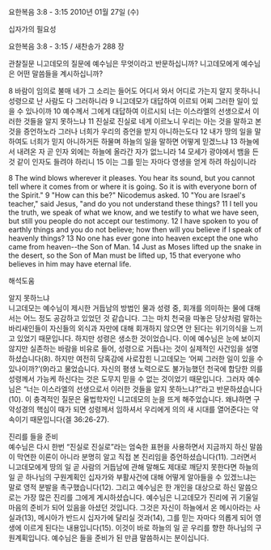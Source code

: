 요한복음 3:8 - 3:15 
2010년 01월 27일 (수)

십자가의 필요성



요한복음 3:8 - 3:15 / 새찬송가 288 장


관찰질문
니고데모의 질문에 예수님은 무엇이라고 반문하십니까?
니고데모에게 예수님은 어떤 말씀들을 계시하십니까?

8 바람이 임의로 불매 네가 그 소리는 들어도 어디서 와서 어디로 가는지 알지 못하나니 성령으로 난 사람도 다 그러하니라 
9 니고데모가 대답하여 이르되 어찌 그러한 일이 있을 수 있나이까 
10 예수께서 그에게 대답하여 이르시되 너는 이스라엘의 선생으로서 이러한 것들을 알지 못하느냐 
11 진실로 진실로 네게 이르노니 우리는 아는 것을 말하고 본 것을 증언하노라 그러나 너희가 우리의 증언을 받지 아니하는도다 
12 내가 땅의 일을 말하여도 너희가 믿지 아니하거든 하물며 하늘의 일을 말하면 어떻게 믿겠느냐 
13 하늘에서 내려온 자 곧 인자 외에는 하늘에 올라간 자가 없느니라 
14 모세가 광야에서 뱀을 든 것 같이 인자도 들려야 하리니 
15 이는 그를 믿는 자마다 영생을 얻게 하려 하심이니라 

8 The wind blows wherever it pleases. You hear its sound, but you cannot tell where it comes from or where it is going. So it is with everyone born of the Spirit." 9 "How can this be?" Nicodemus asked. 10 "You are Israel's teacher," said Jesus, "and do you not understand these things? 11 I tell you the truth, we speak of what we know, and we testify to what we have seen, but still you people do not accept our testimony. 12 I have spoken to you of earthly things and you do not believe; how then will you believe if I speak of heavenly things? 13 No one has ever gone into heaven except the one who came from heaven--the Son of Man. 14 Just as Moses lifted up the snake in the desert, so the Son of Man must be lifted up, 15 that everyone who believes in him may have eternal life.

해석도움





알지 못하느냐  
니고데모는 예수님이 제시한 거듭남의 방법인 물과 성령 중, 회개를 의미하는 물에 대해서는 어느 정도 공감하고 있었던 것 같습니다. 그는 마치 천국을 따놓은 당상처럼 말하는 바리새인들이 자신들의 외식과 자만에 대해 회개하지 않으면 안 된다는 위기의식을 느끼고 있었기 때문입니다. 하지만 성령은 생소한 것이었습니다. 이에 예수님은 눈에 보이지 않지만 실존하는 바람을 비유로 들어, 성령으로 거듭나는 것이 실제적인 사건임을 설명하셨습니다(8). 하지만 여전히 당혹감에 사로잡힌 니고데모는 ‘어찌 그러한 일이 있을 수 있나이까?’(9)라고 물었습니다. 자신의 평생 노력으로도 불가능했던 천국에 합당한 의를 성령께서 가능케 하신다는 것은 도무지 믿을 수 없는 것이었기 때문입니다. 그러자 예수님은 “너는 이스라엘의 선생으로서 이러한 것들을 알지 못하느냐?”라고 반문하셨습니다(10). 이 충격적인 질문은 율법학자인 니고데모의 눈을 뜨게 해주었습니다. 왜냐하면 구약성경의 핵심이 때가 되면 성령께서 임하셔서 우리에게 의의 새 시대를 열어준다는 약속이기 때문입니다(겔 36:26-27). 

진리를 들을 준비  
예수님은 다시 한번 “진실로 진실로”라는 엄숙한 표현을 사용하면서 지금까지 하신 말씀이 막연한 이론이 아니라 분명히 알고 직접 본 진리임을 증언하셨습니다(11). 그러면서 니고데모에게 땅의 일 곧 사람의 거듭남에 관해 말해도 제대로 깨닫지 못한다면 하늘의 일 곧 하나님의 구원계획인 십자가와 부활사건에 대해 어떻게 알아들을 수 있겠느냐는 말로 영적 분발을 촉구했습니다(12). 그리고 예수님은 한 개인을 대상으로 하신 말씀으로는 가장 많은 진리를 그에게 계시하셨습니다. 예수님은 니고데모가 진리에 귀 기울일 마음의 준비가 되어 있음을 아셨던 것입니다. 그것은 자신이 하늘에서 온 메시아라는 사실과(13), 메시아가 반드시 십자가에 달리실 것과(14), 그를 믿는 자마다 의롭게 되어 영생에 이르게 된다는 내용입니다(15). 이것이 바로 하늘의 일 곧 우리를 향한 하나님의 구원계획입니다. 예수님은 들을 준비가 된 만큼 말씀하시는 분이십니다.
